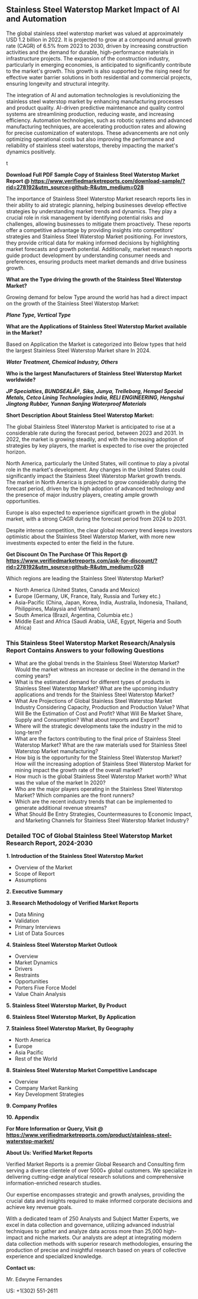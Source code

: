 <h2>Stainless Steel Waterstop Market Impact of AI and Automation</h2><p>The global stainless steel waterstop market was valued at approximately USD 1.2 billion in 2022. It is projected to grow at a compound annual growth rate (CAGR) of 6.5% from 2023 to 2030, driven by increasing construction activities and the demand for durable, high-performance materials in infrastructure projects. The expansion of the construction industry, particularly in emerging economies, is anticipated to significantly contribute to the market's growth. This growth is also supported by the rising need for effective water barrier solutions in both residential and commercial projects, ensuring longevity and structural integrity.</p><p>The integration of AI and automation technologies is revolutionizing the stainless steel waterstop market by enhancing manufacturing processes and product quality. AI-driven predictive maintenance and quality control systems are streamlining production, reducing waste, and increasing efficiency. Automation technologies, such as robotic systems and advanced manufacturing techniques, are accelerating production rates and allowing for precise customization of waterstops. These advancements are not only optimizing operational costs but also improving the performance and reliability of stainless steel waterstops, thereby impacting the market's dynamics positively.</p>t</p><p id="" class=""><strong>Download Full PDF Sample Copy of Stainless Steel Waterstop Market Report @ <a href="https://www.verifiedmarketreports.com/download-sample/?rid=278192&utm_source=github-R&utm_medium=028" target="_blank">https://www.verifiedmarketreports.com/download-sample/?rid=278192&utm_source=github-R&utm_medium=028</a></strong></p><p>The importance of&nbsp;Stainless Steel Waterstop Market research reports lies in their ability to aid strategic planning, helping businesses develop effective strategies by understanding market trends and dynamics. They play a crucial role in risk management by identifying potential risks and challenges, allowing businesses to mitigate them proactively. These reports offer a competitive advantage by providing insights into competitors' strategies and Stainless Steel Waterstop Market positioning. For investors, they provide critical data for making informed decisions by highlighting market forecasts and growth potential. Additionally, market research reports guide product development by understanding consumer needs and preferences, ensuring products meet market demands and drive business growth.</p><p><strong>What are the&nbsp;Type driving the growth of the Stainless Steel Waterstop Market?</strong></p><p id="" class="">Growing demand for below Type around the world has had a direct impact on the growth of the Stainless Steel Waterstop Market:</p><em><strong>Plane Type, Vertical Type</strong></em></p><strong>What are the&nbsp;Applications&nbsp;of Stainless Steel Waterstop Market available in the Market?</strong></p><p id="" class="">Based on Application the Market is categorized into Below types that held the largest Stainless Steel Waterstop Market share In 2024.</p><em><strong>Water Treatment, Chemical Industry, Others</strong></em></p><strong>Who is the largest Manufacturers of Stainless Steel Waterstop Market worldwide?</strong></p><p><em><strong>JP Specialties, BUNDSEALÂ®, Sika, Junya, Trelleborg, Hempel Special Metals, Cetco Lining Technologies India, RELI ENGINEERING, Hengshui Jingtong Rubber, Yunnan Sanjing Waterproof Materials</strong></em></p><p id="" class=""><strong>Short Description About Stainless Steel Waterstop Market:</strong></p><p>The global Stainless Steel Waterstop Market is anticipated to rise at a considerable rate during the forecast period, between 2023 and 2031. In 2022, the market is growing steadily, and with the increasing adoption of strategies by key players, the market is expected to rise over the projected horizon.</p><p>North America, particularly the United States, will continue to play a pivotal role in the market's development. Any changes in the United States could significantly impact the Stainless Steel Waterstop Market growth trends. The market in North America is projected to grow considerably during the forecast period, driven by the high adoption of advanced technology and the presence of major industry players, creating ample growth opportunities.</p><p>Europe is also expected to experience significant growth in the global market, with a strong CAGR during the forecast period from 2024 to 2031.</p><p>Despite intense competition, the clear global recovery trend keeps investors optimistic about the Stainless Steel Waterstop Market, with more new investments expected to enter the field in the future.</p><p id="" class=""><strong>Get Discount On The Purchase Of This Report @ <a href="https://www.verifiedmarketreports.com/ask-for-discount/?rid=278192&utm_source=github-R&utm_medium=028" target="_blank">https://www.verifiedmarketreports.com/ask-for-discount/?rid=278192&utm_source=github-R&utm_medium=028</a></strong></p>Which regions are leading the Stainless Steel Waterstop Market?</p><ul><li>North America (United States, Canada and Mexico)</li><li>Europe (Germany, UK, France, Italy, Russia and Turkey etc.)</li><li>Asia-Pacific (China, Japan, Korea, India, Australia, Indonesia, Thailand, Philippines, Malaysia and Vietnam)</li><li>South America (Brazil, Argentina, Columbia etc.)</li><li>Middle East and Africa (Saudi Arabia, UAE, Egypt, Nigeria and South Africa)</li></ul><h3 id="" class="">This Stainless Steel Waterstop Market Research/Analysis Report Contains Answers to your following Questions</h3><ul><li>What are the global trends in the Stainless Steel Waterstop Market? Would the market witness an increase or decline in the demand in the coming years?</li><li>What is the estimated demand for different types of products in Stainless Steel Waterstop Market? What are the upcoming industry applications and trends for the Stainless Steel Waterstop Market?</li><li>What Are Projections of Global Stainless Steel Waterstop Market Industry Considering Capacity, Production and Production Value? What Will Be the Estimation of Cost and Profit? What Will Be Market Share, Supply and Consumption? What about imports and Export?</li><li>Where will the strategic developments take the industry in the mid to long-term?</li><li>What are the factors contributing to the final price of Stainless Steel Waterstop Market? What are the raw materials used for Stainless Steel Waterstop Market manufacturing?</li><li>How big is the opportunity for the Stainless Steel Waterstop Market? How will the increasing adoption of Stainless Steel Waterstop Market for mining impact the growth rate of the overall market?</li><li>How much is the global Stainless Steel Waterstop Market worth? What was the value of the market In 2020?</li><li>Who are the major players operating in the Stainless Steel Waterstop Market? Which companies are the front runners?</li><li>Which are the recent industry trends that can be implemented to generate additional revenue streams?</li><li>What Should Be Entry Strategies, Countermeasures to Economic Impact, and Marketing Channels for Stainless Steel Waterstop Market Industry?</li></ul><h3 id="" class="">Detailed TOC of Global Stainless Steel Waterstop Market Research Report, 2024-2030</h3><p id="" class=""><strong>1. Introduction of the Stainless Steel Waterstop Market</strong></p><ul><li>Overview of the Market</li><li>Scope of Report</li><li>Assumptions</li></ul><p id="" class=""><strong>2. Executive Summary</strong></p><p id="" class=""><strong>3. Research Methodology of Verified Market Reports</strong></p><ul><li>Data Mining</li><li>Validation</li><li>Primary Interviews</li><li>List of Data Sources</li></ul><p id="" class=""><strong>4. Stainless Steel Waterstop Market Outlook</strong></p><ul><li>Overview</li><li>Market Dynamics</li><li>Drivers</li><li>Restraints</li><li>Opportunities</li><li>Porters Five Force Model</li><li>Value Chain Analysis</li></ul><p id="" class=""><strong>5. Stainless Steel Waterstop Market, By Product</strong></p><p id="" class=""><strong>6. Stainless Steel Waterstop Market, By Application</strong></p><p id="" class=""><strong>7. Stainless Steel Waterstop Market, By Geography</strong></p><ul><li>North America</li><li>Europe</li><li>Asia Pacific</li><li>Rest of the World</li></ul><p id="" class=""><strong>8. Stainless Steel Waterstop Market Competitive Landscape</strong></p><ul><li>Overview</li><li>Company Market Ranking</li><li>Key Development Strategies</li></ul><p id="" class=""><strong>9. Company Profiles</strong></p><p id="" class=""><strong>10. Appendix</strong></p><p id="" class=""><strong>For More Information or Query, Visit @ <a href="https://www.verifiedmarketreports.com/product/stainless-steel-waterstop-market/" target="_blank">https://www.verifiedmarketreports.com/product/stainless-steel-waterstop-market/</a></strong></p><p id="" class=""><strong>About Us: Verified Market Reports</strong></p><p id="" class="">Verified Market Reports is a premier Global Research and Consulting firm serving a diverse clientele of over 5000+ global customers. We specialize in delivering cutting-edge analytical research solutions and comprehensive information-enriched research studies.</p><p id="" class="">Our expertise encompasses strategic and growth analyses, providing the crucial data and insights required to make informed corporate decisions and achieve key revenue goals.</p><p id="" class="">With a dedicated team of 250 Analysts and Subject Matter Experts, we excel in data collection and governance, utilizing advanced industrial techniques to gather and analyze data across more than 25,000 high-impact and niche markets. Our analysts are adept at integrating modern data collection methods with superior research methodologies, ensuring the production of precise and insightful research based on years of collective experience and specialized knowledge.</p><p id="" class=""><strong>Contact us:</strong></p><p id="" class="">Mr. Edwyne Fernandes</p><p id="" class="">US: +1(302) 551-2611</p>
